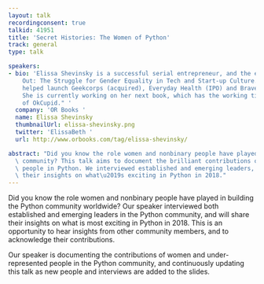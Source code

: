 ```yaml
---
layout: talk
recordingconsent: true
talkid: 41951
title: 'Secret Histories: The Women of Python'
track: general
type: talk

speakers:
- bio: 'Elissa Shevinsky is a successful serial entrepreneur, and the editor of "Lean
    Out: The Struggle for Gender Equality in Tech and Start-up Culture." Shevinsky
    helped launch Geekcorps (acquired), Everyday Health (IPO) and Brave ($35M ICO.)
    She is currently working on her next book, which has the working title "History
    of OkCupid." '
  company: 'OR Books '
  name: Elissa Shevinsky
  thumbnailUrl: elissa-shevinsky.png
  twitter: 'ElissaBeth '
  url: http://www.orbooks.com/tag/elissa-shevinsky/

abstract: "Did you know the role women and nonbinary people have played in the Python\
  \ community? This talk aims to document the brilliant contributions of under-represented\
  \ people in Python. We interviewed established and emerging leaders, and will share\
  \ their insights on what\u2019s exciting in Python in 2018."
---
```

Did you know the role women and nonbinary people have played in building the Python community worldwide? Our speaker interviewed both established and emerging leaders in the Python community, and will share their insights on what is most exciting in Python in 2018. This is an opportunity to hear insights from other community members, and to acknowledge their contributions.

Our speaker is documenting the contributions of women and under-represented people in the Python community, and continuously updating this talk as new people and interviews are added to the slides. 
